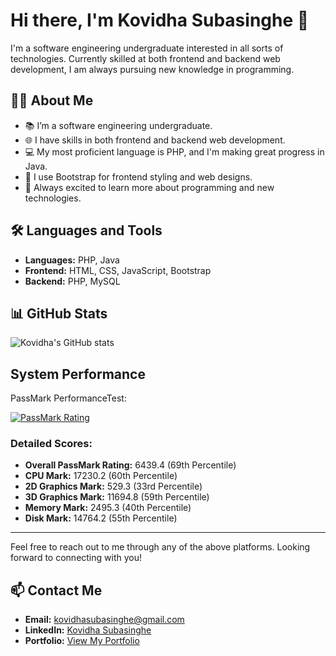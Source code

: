 # Hi there, I'm Kovidha Subasinghe 👋

I'm a software engineering undergraduate interested in all sorts of technologies. Currently skilled at both frontend and backend web development, I am always pursuing new knowledge in programming.

## 🧑‍💻 About Me

- 📚 I’m a software engineering undergraduate.
- 🌐 I have skills in both frontend and backend web development.
- 💻 My most proficient language is PHP, and I'm making great progress in Java.
- 🎨 I use Bootstrap for frontend styling and web designs.
- 🚀 Always excited to learn more about programming and new technologies.

## 🛠️ Languages and Tools

- **Languages:** PHP, Java
- **Frontend:** HTML, CSS, JavaScript, Bootstrap
- **Backend:** PHP, MySQL

## 📊 GitHub Stats

![Kovidha's GitHub stats](https://github-readme-stats.vercel.app/api?username=RogueChocoholic&show_icons=true&theme=radical)


## System Performance

PassMark PerformanceTest:

[![PassMark Rating](https://www.passmark.com/baselines/V10/images/215416653483.png)](https://www.passmark.com/baselines/V11/display.php?id=215416653483)

### Detailed Scores:
- **Overall PassMark Rating:** 6439.4 (69th Percentile)
- **CPU Mark:** 17230.2 (60th Percentile)
- **2D Graphics Mark:** 529.3 (33rd Percentile)
- **3D Graphics Mark:** 11694.8 (59th Percentile)
- **Memory Mark:** 2495.3 (40th Percentile)
- **Disk Mark:** 14764.2 (55th Percentile)

<!-- Add your profile picture later:
<img src="URL_TO_YOUR_PROFILE_PICTURE" alt="Kovidha Subasinghe" width="200"/>
-->

---

Feel free to reach out to me through any of the above platforms. Looking forward to connecting with you!


## 📫 Contact Me

- **Email:** [kovidhasubasinghe@gmail.com](mailto:kovidhasubasinghe@gmail.com)
- **LinkedIn:** [Kovidha Subasinghe](https://www.linkedin.com/in/kovidha-subasinghe)
- **Portfolio:** [View My Portfolio](https://roguechocoholic-test-portfolio.vercel.app)



<!---
RogueChocoholic/RogueChocoholic is a ✨ special ✨ repository because its `README.md` (this file) appears on your GitHub profile.
You can click the Preview link to take a look at your changes.
--->
